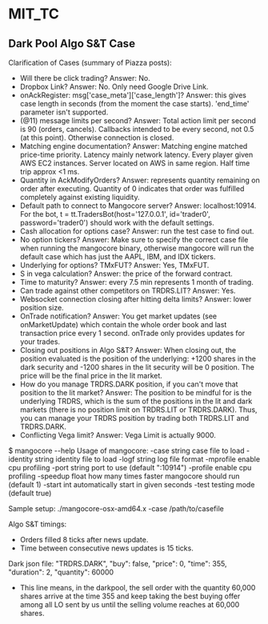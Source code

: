 # MIT_TC

## Dark Pool Algo S&T Case

Clarification of Cases (summary of Piazza posts):
- Will there be click trading?
    Answer: No. 
- Dropbox Link?
    Answer: No. Only need Google Drive Link.
- onAckRegister: msg['case_meta']['case_length']?
    Answer: this gives case length in seconds (from the moment the case starts). 'end_time' parameter isn't supported.
- (@11) message limits per second?
    Answer: Total action limit per second is 90 (orders, cancels). Callbacks intended to be every second, not 0.5 (at this point). Otherwise connection is closed.
- Matching engine documentation?
    Answer: Matching engine matched price-time priority. Latency mainly network latency. Every player given AWS EC2 instances. Server located on AWS in same region. Half time trip approx <1 ms.
- Quantity in AckModifyOrders?
    Answer: represents quantity remaining on order after executing. Quantity of 0 indicates that order was fulfilled completely against existing liquidity. 
- Default path to connect to Mangocore server? 
    Answer: localhost:10914. For the bot, 
                t = tt.TradersBot(host='127.0.0.1', id='trader0', password='trader0')
            should work with the default settings.
- Cash allocation for options case?
    Answer: run the test case to find out. 
- No option tickers?
    Answer: Make sure to specify the correct case file when running the mangocore binary, otherwise mangocore will run the default case which has just the AAPL, IBM, and IDX tickers. 
- Underlying for options? TMxFUT? 
    Answer: Yes, TMxFUT.
- S in vega calculation?
    Answer: the price of the forward contract.
- Time to maturity?
    Answer: every 7.5 min represents 1 month of trading.
- Can trade against other competitors on TRDRS.LIT?
    Answer: Yes.
- Websocket connection closing after hitting delta limits?
    Answer: lower position size.
- OnTrade notification?
    Answer: You get market updates (see onMarketUpdate) which contain the whole order book and last transaction price every 1 second. onTrade only provides updates for your trades.
- Closing out positions in Algo S&T?
    Answer: When closing out, the position evaluated is the position of the underlying: +1200 shares in the dark security and -1200 shares in the lit security will be 0 position. The price will be the final price in the lit market.
- How do you manage TRDRS.DARK position, if you can't move that position to the lit market?
    Answer: The position to be mindful for is the underlying TRDRS, which is the sum of the positions in the lit and dark markets (there is no position limit on TRDRS.LIT or TRDRS.DARK). Thus, you can manage your TRDRS position by trading both TRDRS.LIT and TRDRS.DARK.
- Conflicting Vega limit?
    Answer: Vega Limit is actually 9000.


$ mangocore --help
Usage of mangocore:
  -case string
    	case file to load
  -identity string
    	identity file to load
  -logf string
    	log file format
  -mprofile
    	enable cpu profiling
  -port string
    	port to use (default ":10914")
  -profile
    	enable cpu profiling
  -speedup float
    	how many times faster mangocore should run (default 1)
  -start int
    	automatically start in given seconds
  -test
    	testing mode (default true)
      
Sample setup: 
./mangocore-osx-amd64.x -case /path/to/casefile

Algo S&T timings:
- Orders filled 8 ticks after news update.
- Time between consecutive news updates is 15 ticks. 

Dark json file:
"TRDRS.DARK", "buy": false, "price": 0, "time": 355, "duration": 2, "quantity": 60000
- This line means, in the darkpool, the sell order with the quantity 60,000 shares arrive at the time 355 and keep taking the best buying offer among all LO sent by us until the selling volume reaches at 60,000 shares.

